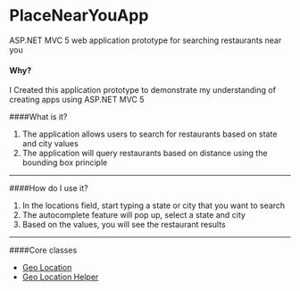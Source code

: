 # PlaceNearYouApp
ASP.NET MVC 5 web application prototype for searching restaurants near you

#### Why?
I Created this application prototype to demonstrate my understanding of creating apps using ASP.NET MVC 5

####What is it?
1. The application allows users to search for restaurants based on state and city values
2. The application will query restaurants based on distance using the bounding box principle

---

####How do I use it? 
1. In the locations field, start typing a state or city that you want to search
2. The autocomplete feature will pop up, select a state and city
3. Based on the values, you will see the restaurant results

---
####Core classes
- [Geo Location](https://github.com/deniscekic786/RestaurantsNearYou/blob/master/PlaceNearYouApp/PlaceNearYouApp/BLL/GeoLocation.cs)
- [Geo Location Helper](https://github.com/deniscekic786/RestaurantsNearYou/blob/master/PlaceNearYouApp/PlaceNearYouApp/Extentions/Helpers.cs)




